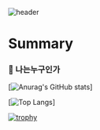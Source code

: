 ![header](https://capsule-render.vercel.app/api?type=transparent&color=auto&height=300&section=header&text=Welcome%20to%20CallorGRP&fontSize=90)


# Summary
### :bear: 나는누구인가

[![Anurag's GitHub stats](https://github-readme-stats.vercel.app/api?username=callor&theme=dark)]

[![Top Langs](https://github-readme-stats.vercel.app/api/top-langs/?username=callor&theme=dark&layout=compact)]

[![trophy](https://github-profile-trophy.vercel.app/?username=callor&theme=onedark&row=1)](https://github.com/ryo-ma/github-profile-trophy)
